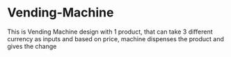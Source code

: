 # Vending-Machine
This is Vending Machine design with 1 product, that can take 3 different currency as inputs and based on price, machine dispenses the product and gives the change
